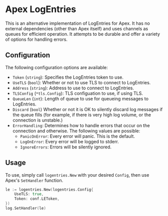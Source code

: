 # Apex LogEntries
This is an alternative implementation of LogEntries for Apex. It has no external dependencies (other than Apex itself) and uses channels as queues for efficient operation. It attempts to be durable and offer a variety of options for handling errors.

## Configuration
The following configuration options are available:

- `Token` (`string`): Specifies the LogEntries token to use.
- `UseTLS` (`bool`): Whether or not to use TLS to connect to LogEntries.
- `Address` (`string`): Address to use to connect to LogEntries.
- `TLSConfig` (`*tls.Config`): TLS configuation to use, if using TLS.
- `QueueLen` (`int`): Length of queue to use for queueing messages to LogEntries.
- `Discard` (`bool`) Whether or not it is OK to silently discard log messages if the queue fills (for example, if there is very high log volume, or the connection is unstable.)
- `ErrorHandling`: Determines how to handle errors that occur on the connection and otherwise. The following values are possible:
    - `PanicOnError`: Every error will panic. This is the default.
    - `LogOnError`: Every error will be logged to stderr.
    - `IgnoreErrors`: Errors will be silently ignored.

## Usage
To use, simply call `logentries.New` with your desired `Config`, then use Apex's `SetHandler` function.

```go
le := logentries.New(logentries.Config{
    UseTLS: true,
    Token: conf.LEToken,
})
log.SetHandler(le)
```

